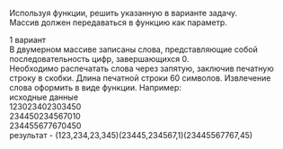 Используя функции, решить указанную в варианте задачу.  
Массив должен передаваться в функцию как параметр.

1 вариант  
В двумерном массиве записаны слова, представляющие
собой последовательность цифр, завершающихся 0.  
Необходимо распечатать слова через запятую, заключив
печатную строку в скобки. Длина печатной строки 60
символов. Извлечение слова оформить в виде функции.
Например:  
исходные данные  
123023402303450  
234450234567010  
234455677670450  
результат - (123,234,23,345)(23445,234567,1)(23445567767,45)
